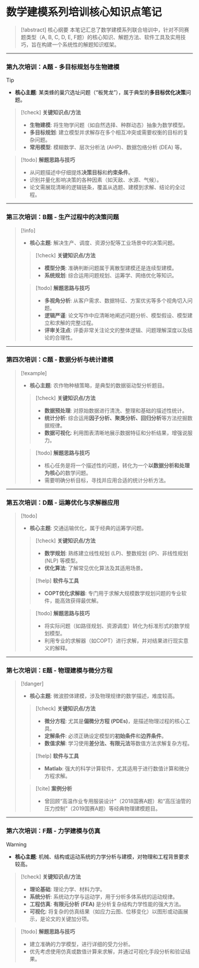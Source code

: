 # 数学建模系列培训核心知识点笔记

> [!abstract] 核心纲要
> 本笔记汇总了数学建模系列联合培训中，针对不同赛题类型（A, B, C, D, E, F题）的核心知识、解题方法、软件工具及实用技巧，旨在构建一个系统性的解题知识框架。

---

### 第九次培训：A题 - 多目标规划与生物建模

> [!tip]
> - **核心主题**: 某类蜂的巢穴选址问题（“板凳龙”），属于典型的**多目标优化决策**问题。
>
> > [!check] **关键知识点/方法**
> > - **生物建模**: 将生物学问题（如自然选择、种群动态）抽象为数学模型。
> > - **多目标规划**: 建立模型并求解存在多个相互冲突或需要权衡的目标的复杂问题。
> > - **常用模型**: 模糊数学、层次分析法 (AHP)、数据包络分析 (DEA) 等。
>
> > [!todo] **解题思路与技巧**
> > - 从问题描述中仔细提炼**决策目标**和**约束条件**。
> > - 识别并量化影响决策的各种因素（如天敌、水源、气候）。
> > - 论文需展现清晰的逻辑链条，覆盖从选题、建模到求解、结论的全过程。

---

### 第三次培训：B题 - 生产过程中的决策问题

> [!info]
> - **核心主题**: 解决生产、调度、资源分配等工业场景中的决策问题。
>
> > [!check] **关键知识点/方法**
> > - **模型分类**: 准确判断问题属于离散型建模还是连续型建模。
> > - **系统规划**: 综合运用问题规划、运筹学、网络优化等知识。
>
> > [!todo] **解题思路与技巧**
> > - **多视角分析**: 从客户需求、数据特征、方案优劣等多个视角切入问题。
> > - **逻辑严谨**: 论文写作中应清晰地阐述问题分析、模型假设、模型建立和求解的完整过程。
> > - **评审关注点**: 评委非常关注论文的整体逻辑、问题理解深度以及结论的合理性。

---

### 第四次培训：C题 - 数据分析与统计建模

> [!example]
> - **核心主题**: 农作物种植策略，是典型的数据驱动型分析题目。
>
> > [!check] **关键知识点/方法**
> > - **数据预处理**: 对原始数据进行清洗、整理和基础的描述性统计。
> > - **统计分析**: 综合运用**因子分析、聚类分析、回归分析**等方法挖掘数据规律。
> > - **数据可视化**: 利用图表清晰地展示数据特征和分析结果，增强说服力。
>
> > [!todo] **解题思路与技巧**
> > - 核心任务是将一个描述性的问题，转化为一个**以数据分析和处理为核心**的数学问题。
> > - 需要明确分析目标，寻找并应用合适的统计分析方法。

---

### 第五次培训：D题 - 运筹优化与求解器应用

> [!todo]
> - **核心主题**: 交通运输优化，属于经典的运筹学问题。
>
> > [!check] **关键知识点/方法**
> > - **数学规划**: 熟练建立线性规划 (LP)、整数规划 (IP)、非线性规划 (NLP) 等模型。
> > - **优化算法**: 了解常见优化算法及其适用场景。
>
> > [!help] **软件与工具**
> > - **COPT优化求解器**: 专门用于求解大规模数学规划问题的专业软件，能高效获得最优解。
>
> > [!todo] **解题思路与技巧**
> > - 将实际问题（如路径规划、资源调度）转化为标准形式的数学规划模型。
> > - 利用专业的求解器（如COPT）进行求解，并对结果进行现实意义的解释。

---

### 第七次培训：E题 - 物理建模与微分方程

> [!danger]
> - **核心主题**: 微波腔体建模，涉及物理规律的数学描述，难度较高。
>
> > [!check] **关键知识点/方法**
> > - **微分方程**: 尤其是**偏微分方程 (PDEs)**，是描述物理过程的核心工具。
> > - **定解条件**: 必须正确设定模型的**初始条件**和**边界条件**。
> > - **数值求解**: 学习使用**差分法、有限元法**等数值方法求解复杂方程。
>
> > [!help] **软件与工具**
> > - **Matlab**: 强大的科学计算软件，尤其适用于进行数值计算和微分方程求解。
>
> > [!cite] **案例分析**
> > - 曾回顾“高温作业专用服装设计”（2018国赛A题）和“高压油管的压力控制”（2019国赛A题）等经典物理建模题目。

---

### 第六次培训：F题 - 力学建模与仿真

> [!warning]
> - **核心主题**: 机械、结构或运动系统的力学分析与建模，对物理和工程背景要求较高。
>
> > [!check] **关键知识点/方法**
> > - **理论基础**: 理论力学、材料力学。
> > - **系统分析**: 系统动力学与运动学，用于分析多体系统的运动规律。
> > - **工程仿真**: **有限元分析 (FEA)** 是分析复杂结构力学性能的强大方法。
> > - **可视化**: 将复杂的仿真结果（如应力云图、位移变化）以图形或动画展示，是论文的关键加分项。
>
> > [!todo] **解题思路与技巧**
> > - 建立准确的力学模型，进行详细的受力分析。
> > - 优先考虑使用仿真或数值计算来求解，并通过可视化手段分析和验证结果。